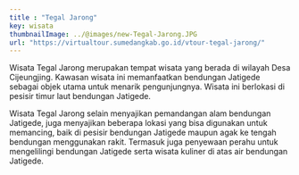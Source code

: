 ```yaml
---
title : "Tegal Jarong"
key: wisata
thumbnailImage: ../@images/new-Tegal-Jarong.JPG
url: "https://virtualtour.sumedangkab.go.id/vtour-tegal-jarong/"
---
```

Wisata Tegal Jarong merupakan tempat wisata yang berada di wilayah Desa Cijeungjing. Kawasan wisata ini memanfaatkan bendungan Jatigede sebagai objek utama untuk menarik pengunjungnya. Wisata ini berlokasi di pesisir timur laut bendungan Jatigede.

Wisata Tegal Jarong selain menyajikan pemandangan alam bendungan Jatigede, juga menyajikan beberapa lokasi yang bisa digunakan untuk memancing, baik di pesisir bendungan Jatigede maupun agak ke tengah bendungan menggunakan rakit. Termasuk juga penyewaan perahu untuk mengelilingi bendungan Jatigede serta wisata kuliner di atas air bendungan Jatigede.
